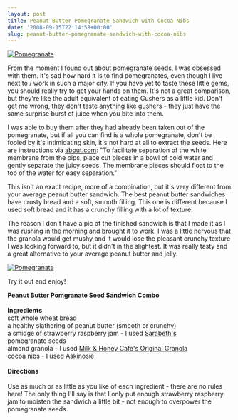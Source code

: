 ```yaml
---
layout: post
title: Peanut Butter Pomegranate Sandwich with Cocoa Nibs
date: '2008-09-15T22:14:58+00:00'
slug: peanut-butter-pomegranate-sandwich-with-cocoa-nibs
---
```

<a href="http://www.flickr.com/photos/kstar810/2857416363/"><img src="http://farm4.static.flickr.com/3143/2857416363_28a34606bc.jpg?v=0" alt="Pomegranate" /></a>

From the moment I found out about pomegranate seeds, I was obsessed with them. It's sad how hard it is to find pomegranates, even though I live next to / work in such a major city. If you have yet to taste these little gems, you should really try to get your hands on them. It's not a great comparison, but they're like the adult equivalent of eating Gushers as a little kid. Don't get me wrong, they don't taste anything like gushers - they just have the same surprise burst of juice when you bite into them.

I was able to buy them after they had already been taken out of the pomegranate, but if all you can find is a whole pomegranate, don't be fooled by it's intimidating skin, it's not hard at all to extract the seeds. Here are instructions via <a href="http://homecooking.about.com/od/fruit/a/pomejuice.htm">about.com</a>: "To facilitate separation of the white membrane from the pips, place cut pieces in a bowl of cold water and gently separate the juicy seeds. The membrane pieces should float to the top of the water for easy separation."

This isn't an exact recipe, more of a combination, but it's very different from your average peanut butter sandwich. The best peanut butter sandwiches have crusty bread and a soft, smooth filling. This one is different because I used soft bread and it has a crunchy filling with a lot of texture. 

The reason I don't have a pic of the finished sandwich is that I made it as I was rushing in the morning and brought it to work. I was a little nervous that the granola would get mushy and it would lose the pleasant crunchy texture I was looking forward to, but it didn't in the slightest. It was really tasty and a great alternative to your average peanut butter and jelly.

<a href="http://www.flickr.com/photos/kstar810/2858246136/in/photostream/"><img src="http://farm4.static.flickr.com/3013/2858246136_1964b7c2c5.jpg?v=0" alt="Pomegranate" /></a>

Try it out and enjoy!

<div class="recipe">
<strong>Peanut Butter Pomgranate Seed Sandwich Combo</strong><br>
<br>
<strong>Ingredients</strong><br>
soft whole wheat bread<br>
a healthy slathering of peanut butter (smooth or crunchy)<br>
a smidge of strawberry raspberry jam - I used <a href="http://www.sarabeth.com/prodinfo.asp?number=SR">Sarabeth's</a><br>
pomegranate seeds<br>
almond granola - I used <a href="http://www.milkandhoneygranola.com/">Milk & Honey Cafe's Original Granola</a><br>
cocoa nibs - I used <a href="https://www.askinosie.com/c-2-cocoa-nibs.aspx">Askinosie</a><br>
<br>
<strong>Directions</strong><br>
<br>
Use as much or as little as you like of each ingredient - there are no rules here! The only thing I'll say is that I only put enough strawberry raspberry jam to moisten the sandwich a little bit - not enough to overpower the pomegranate seeds.
</div>
